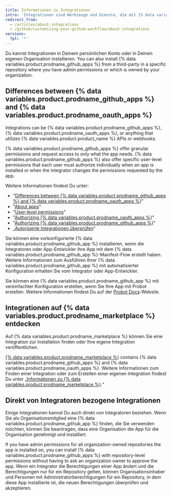 ```yaml
---
title: Informationen zu Integrationen
intro: 'Integrationen sind Werkzeuge und Dienste, die mit {% data variables.product.product_name %} verbunden werden, um Ihren Workflow zu ergänzen und zu erweitern.'
redirect_from:
  - /articles/about-integrations
  - /github/customizing-your-github-workflow/about-integrations
versions:
  fpt: '*'
---
```


Du kannst Integrationen in Deinem persönlichen Konto oder in Deinen eigenen Organisation installieren. You can also install {% data variables.product.prodname_github_apps %} from a third-party in a specific repository where you have admin permissions or which is owned by your organization.

## Differences between {% data variables.product.prodname_github_apps %} and {% data variables.product.prodname_oauth_apps %}

Integrations can be {% data variables.product.prodname_github_apps %}, {% data variables.product.prodname_oauth_apps %}, or anything that utilizes {% data variables.product.product_name %} APIs or webhooks.

{% data variables.product.prodname_github_apps %} offer granular permissions and request access to only what the app needs. {% data variables.product.prodname_github_apps %} also offer specific user-level permissions that each user must authorize individually when an app is installed or when the integrator changes the permissions requested by the app.

Weitere Informationen findest Du unter:
- "[Differences between {% data variables.product.prodname_github_apps %} and {% data variables.product.prodname_oauth_apps %}](/apps/differences-between-apps/)"
- "[About apps](/apps/about-apps/)"
- "[User-level permissions](/apps/building-github-apps/identifying-and-authorizing-users-for-github-apps/#user-level-permissions)"
- "[Authorizing {% data variables.product.prodname_oauth_apps %}](/github/authenticating-to-github/keeping-your-account-and-data-secure/authorizing-oauth-apps)"
- "[Authorizing {% data variables.product.prodname_github_apps %}](/github/authenticating-to-github/keeping-your-account-and-data-secure/authorizing-github-apps)"
- „[Autorisierte Integrationen überprüfen](/articles/reviewing-your-authorized-integrations/)“

Sie können eine vorkonfigurierte {% data variables.product.prodname_github_app %} installieren, wenn die Integratoren oder App-Entwickler ihre App mit dem {% data variables.product.prodname_github_app %}-Manifest-Flow erstellt haben. Weitere Informationen zum Ausführen Ihrer {% data variables.product.prodname_github_app %} mit automatisierter Konfiguration erhalten Sie vom Integrator oder App-Entwickler.

Sie können eine {% data variables.product.prodname_github_app %} mit vereinfachter Konfiguration erstellen, wenn Sie Ihre App mit Probot erstellen. Weitere Informationen findest Du auf der [Probot Docs](https://probot.github.io/docs/)-Website.

## Integrationen auf {% data variables.product.prodname_marketplace %} entdecken

Auf {% data variables.product.prodname_marketplace %} können Sie eine Integration zur Installation finden oder Ihre eigene Integration veröffentlichen.

[{% data variables.product.prodname_marketplace %}](https://github.com/marketplace) contains {% data variables.product.prodname_github_apps %} and {% data variables.product.prodname_oauth_apps %}. Weitere Informationen zum Finden einer Integration oder zum Erstellen einer eigenen Integration findest Du unter „[Informationen zu {% data variables.product.prodname_marketplace %}](/articles/about-github-marketplace).“

## Direkt von Integratoren bezogene Integrationen

Einige Integrationen kannst Du auch direkt von Integratoren beziehen. Wenn Sie als Organisationsmitglied eine {% data variables.product.prodname_github_app %} finden, die Sie verwenden möchten, können Sie beantragen, dass eine Organisation die App für die Organisation genehmigt und installiert.

If you have admin permissions for all organization-owned repositories the app is installed on, you can install {% data variables.product.prodname_github_apps %} with repository-level permissions without having to ask an organization owner to approve the app. Wenn ein Integrator die Berechtigungen einer App ändert und die Berechtigungen nur für ein Repository gelten, können Organisationsinhaber und Personen mit Administratorberechtigungen für ein Repository, in dem diese App installierte ist, die neuen Berechtigungen überprüfen und akzeptieren.
